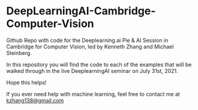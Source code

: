 # DeepLearningAI-Cambridge-Computer-Vision
Github Repo with code for the Deeplearning.ai Pie & AI Session in Cambridge for Computer Vision, led by Kenneth Zhang and Michael Steinberg.

In this repository you will find the code to each of the examples that will be walked through in the live DeeplearningAI seminar on July 31st, 2021.

Hope this helps!

If you ever need help with machine learning, feel free to contact me at kzhang138@gmail.com
